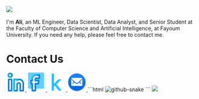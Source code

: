 <!--     Header -->
<img src="https://capsule-render.vercel.app/api?type=waving&color=gradient&height=200&section=header&text=Hello%20World!😁&fontSize=70&animation=blink&fontAlign=33&fontAlignY=30" />
<!--     Paragragh -->
<p>I'm <b>Ali</b>, an ML Engineer, Data Scientist, Data Analyst, and Senior Student at the Faculty of Computer Science and Artificial Intelligence, at Fayoum University. If you need any help, please feel free to contact me.</p>
<!--     Links -->
<h1>Contact Us</h1>
<a href="https://www.linkedin.com/in/ِali-mohamed-4218391b1">
  <img height="50" src="linkedin.png"/>
</a>
<a href="https://www.facebook.com/profile.php?id=100078176362609&mibextid=b06tZ0">
  <img height="50" src="facebook.png"/>
</a>
<a href="https://www.kaggle.com/alimohamed01">
  <img height="50" src="kaggle.png"/>
</a>
<a href="mailto:alim9hamem1000@gmail.com">
  <img height="50" src="email.png"/>
</a>
<!--     Snake Game -->
```html
<picture>
  <source media="(prefers-color-scheme: dark)" srcset="github-snake-dark.svg" />
  <source media="(prefers-color-scheme: light)" srcset="github-snake.svg" />
  <img alt="github-snake" src="github-snake.svg" />
</picture>
```
<!--     Footer -->
<img src="https://capsule-render.vercel.app/api?type=waving&color=gradient&height=100&section=footer&fontSize=70&animation=blink&fontAlign=33&fontAlignY=30" />
